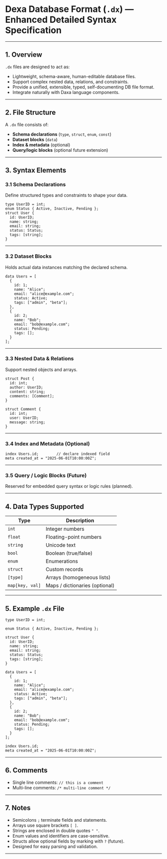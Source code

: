 # Dexa Database Format (`.dx`) — Enhanced Detailed Syntax Specification

---

## 1. Overview

`.dx` files are designed to act as:

* Lightweight, schema-aware, human-editable database files.
* Support complex nested data, relations, and constraints.
* Provide a unified, extensible, typed, self-documenting DB file format.
* Integrate naturally with Daxa language components.

---

## 2. File Structure

A `.dx` file consists of:

* **Schema declarations** (`type`, `struct`, `enum`, `const`)
* **Dataset blocks** (`data`)
* **Index & metadata** (optional)
* **Query/logic blocks** (optional future extension)

---

## 3. Syntax Elements

### 3.1 Schema Declarations

Define structured types and constraints to shape your data.

```daxa
type UserID = int;
enum Status { Active, Inactive, Pending };
struct User {
  id: UserID;
  name: string;
  email: string;
  status: Status;
  tags: [string];
}
```

---

### 3.2 Dataset Blocks

Holds actual data instances matching the declared schema.

```daxa
data Users = [
  {
    id: 1;
    name: "Alice";
    email: "alice@example.com";
    status: Active;
    tags: ["admin", "beta"];
  },
  {
    id: 2;
    name: "Bob";
    email: "bob@example.com";
    status: Pending;
    tags: [];
  }
];
```

---

### 3.3 Nested Data & Relations

Support nested objects and arrays.

```daxa
struct Post {
  id: int;
  author: UserID;
  content: string;
  comments: [Comment];
}

struct Comment {
  id: int;
  user: UserID;
  message: string;
}
```

---

### 3.4 Index and Metadata (Optional)

```daxa
index Users.id;        // declare indexed field
meta created_at = "2025-06-01T10:00:00Z";
```

---

### 3.5 Query / Logic Blocks (Future)

Reserved for embedded query syntax or logic rules (planned).

---

## 4. Data Types Supported

| Type            | Description                    |
| --------------- | ------------------------------ |
| `int`           | Integer numbers                |
| `float`         | Floating-point numbers         |
| `string`        | Unicode text                   |
| `bool`          | Boolean (true/false)           |
| `enum`          | Enumerations                   |
| `struct`        | Custom records                 |
| `[type]`        | Arrays (homogeneous lists)     |
| `map[key, val]` | Maps / dictionaries (optional) |

---

## 5. Example `.dx` File

```daxa
type UserID = int;

enum Status { Active, Inactive, Pending };

struct User {
  id: UserID;
  name: string;
  email: string;
  status: Status;
  tags: [string];
}

data Users = [
  {
    id: 1;
    name: "Alice";
    email: "alice@example.com";
    status: Active;
    tags: ["admin", "beta"];
  },
  {
    id: 2;
    name: "Bob";
    email: "bob@example.com";
    status: Pending;
    tags: [];
  }
];

index Users.id;
meta created_at = "2025-06-01T10:00:00Z";
```

---

## 6. Comments

* Single line comments: `// this is a comment`
* Multi-line comments: `/* multi-line comment */`

---

## 7. Notes

* Semicolons `;` terminate fields and statements.
* Arrays use square brackets `[ ]`.
* Strings are enclosed in double quotes `" "`.
* Enum values and identifiers are case-sensitive.
* Structs allow optional fields by marking with `?` (future).
* Designed for easy parsing and validation.

---
